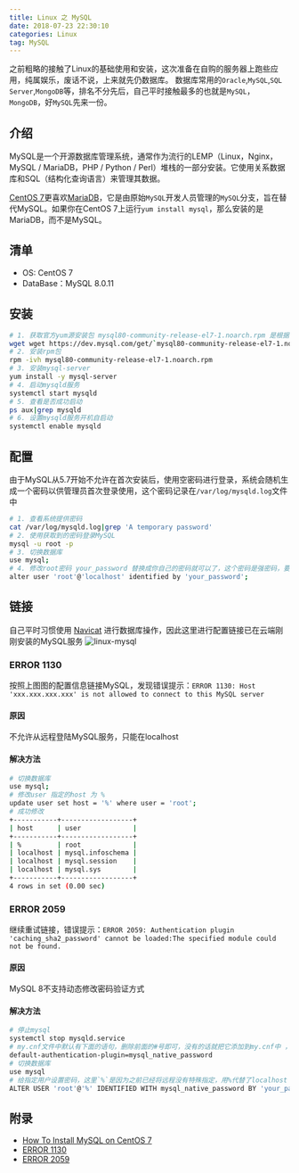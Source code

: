 ```yaml
---
title: Linux 之 MySQL
date: 2018-07-23 22:30:10
categories: Linux
tag: MySQL
---
```


之前粗略的接触了Linux的基础使用和安装，这次准备在自购的服务器上跑些应用，纯属娱乐，废话不说，上来就先仍数据库。
数据库常用的`Oracle`,`MySQL`,`SQL Server`,`MongoDB`等，排名不分先后，自己平时接触最多的也就是`MySQL`，`MongoDB`，好`MySQL`先来一份。

## 介绍
MySQL是一个开源数据库管理系统，通常作为流行的LEMP（Linux，Nginx，MySQL / MariaDB，PHP / Python / Perl）堆栈的一部分安装。它使用关系数据库和SQL（结构化查询语言）来管理其数据。

[CentOS 7](https://www.centos.org)更喜欢[MariaDB](https://mariadb.org)，它是由原始`MySQL`开发人员管理的`MySQL`分支，旨在替代MySQL。如果你在CentOS 7上运行`yum install mysql`，那么安装的是MariaDB，而不是MySQL。

## 清单
* OS: CentOS 7
* DataBase：MySQL 8.0.11

## 安装

```bash
# 1. 获取官方yum源安装包 mysql80-community-release-el7-1.noarch.rpm 是根据官网提供的版本信息
wget wget https://dev.mysql.com/get/`mysql80-community-release-el7-1.noarch.rpm`
# 2. 安装rpm包
rpm -ivh mysql80-community-release-el7-1.noarch.rpm
# 3. 安装mysql-server
yum install -y mysql-server
# 4. 启动mysqld服务
systemctl start mysqld
# 5. 查看是否成功启动
ps aux|grep mysqld
# 6. 设置mysqld服务开机自启动
systemctl enable mysqld
```

## 配置

由于MySQL从5.7开始不允许在首次安装后，使用空密码进行登录，系统会随机生成一个密码以供管理员首次登录使用，这个密码记录在`/var/log/mysqld.log`文件中

```bash
# 1. 查看系统提供密码
cat /var/log/mysqld.log|grep 'A temporary password'
# 2. 使用获取到的密码登录MySQL
mysql -u root -p
# 3. 切换数据库
use mysql;
# 4. 修改root密码 your_password 替换成你自己的密码就可以了，这个密码是强密码，要求密码包含大小写字母、数字及标点符号，长度大于6
alter user 'root'@'localhost' identified by 'your_password';
```

## 链接
自己平时习惯使用 [Navicat](https://www.navicat.com.cn) 进行数据库操作，因此这里进行配置链接已在云端刚刚安装的MySQL服务
![linux-mysql](https://res.cloudinary.com/incoder/image/upload/v1532362215/blog/linux-mysql.png)
### ERROR 1130
按照上图图的配置信息链接MySQL，发现错误提示：`ERROR 1130: Host 'xxx.xxx.xxx.xxx' is not allowed to connect to this MySQL server`

#### 原因
不允许从远程登陆MySQL服务，只能在localhost

#### 解决方法
```bash
# 切换数据库
use mysql;
# 修改user 指定的host 为 %
update user set host = '%' where user = 'root';
# 成功修改
+-----------+------------------+
| host      | user             |
+-----------+------------------+
| %         | root             |
| localhost | mysql.infoschema |
| localhost | mysql.session    |
| localhost | mysql.sys        |
+-----------+------------------+
4 rows in set (0.00 sec)
```

### ERROR 2059
继续重试链接，错误提示：`ERROR 2059: Authentication plugin 'caching_sha2_password' cannot be loaded:The specified module could not be found.`

#### 原因
MySQL 8不支持动态修改密码验证方式

#### 解决方法
```bash
# 停止mysql
systemctl stop mysqld.service
# my.cnf文件中默认有下面的语句，删除前面的#号即可，没有的话就把它添加到my.cnf中 ，默认路径`/etc/my.cnf`
default-authentication-plugin=mysql_native_password
# 切换数据库
use mysql
# 给指定用户设置密码，这里`%`是因为之前已经将远程没有特殊指定，用%代替了localhost
ALTER USER 'root'@'%' IDENTIFIED WITH mysql_native_password BY 'your_password';
```

## 附录
* [How To Install MySQL on CentOS 7](https://www.digitalocean.com/community/tutorials/how-to-install-mysql-on-centos-7)
* [ERROR 1130](https://blog.csdn.net/nyist327/article/details/45074559)
* [ERROR 2059](https://blog.csdn.net/airt_xiang/article/details/80261674)